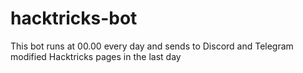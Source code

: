 # hacktricks-bot

This bot runs at 00.00 every day and sends to Discord and Telegram modified Hacktricks pages in the last day